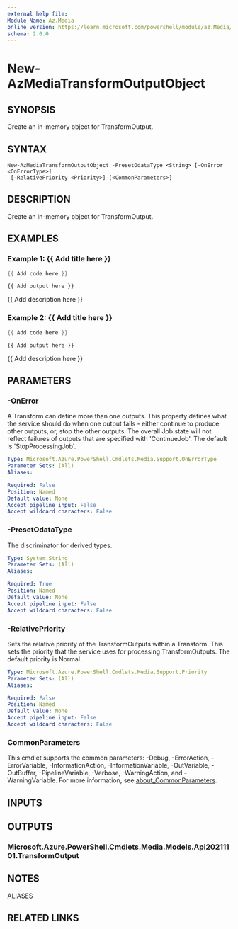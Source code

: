 ```yaml
---
external help file:
Module Name: Az.Media
online version: https://learn.microsoft.com/powershell/module/az.Media/new-AzMediaTransformOutputObject
schema: 2.0.0
---
```


# New-AzMediaTransformOutputObject

## SYNOPSIS
Create an in-memory object for TransformOutput.

## SYNTAX

```
New-AzMediaTransformOutputObject -PresetOdataType <String> [-OnError <OnErrorType>]
 [-RelativePriority <Priority>] [<CommonParameters>]
```

## DESCRIPTION
Create an in-memory object for TransformOutput.

## EXAMPLES

### Example 1: {{ Add title here }}
```powershell
{{ Add code here }}
```

```output
{{ Add output here }}
```

{{ Add description here }}

### Example 2: {{ Add title here }}
```powershell
{{ Add code here }}
```

```output
{{ Add output here }}
```

{{ Add description here }}

## PARAMETERS

### -OnError
A Transform can define more than one outputs.
This property defines what the service should do when one output fails - either continue to produce other outputs, or, stop the other outputs.
The overall Job state will not reflect failures of outputs that are specified with 'ContinueJob'.
The default is 'StopProcessingJob'.

```yaml
Type: Microsoft.Azure.PowerShell.Cmdlets.Media.Support.OnErrorType
Parameter Sets: (All)
Aliases:

Required: False
Position: Named
Default value: None
Accept pipeline input: False
Accept wildcard characters: False
```

### -PresetOdataType
The discriminator for derived types.

```yaml
Type: System.String
Parameter Sets: (All)
Aliases:

Required: True
Position: Named
Default value: None
Accept pipeline input: False
Accept wildcard characters: False
```

### -RelativePriority
Sets the relative priority of the TransformOutputs within a Transform.
This sets the priority that the service uses for processing TransformOutputs.
The default priority is Normal.

```yaml
Type: Microsoft.Azure.PowerShell.Cmdlets.Media.Support.Priority
Parameter Sets: (All)
Aliases:

Required: False
Position: Named
Default value: None
Accept pipeline input: False
Accept wildcard characters: False
```

### CommonParameters
This cmdlet supports the common parameters: -Debug, -ErrorAction, -ErrorVariable, -InformationAction, -InformationVariable, -OutVariable, -OutBuffer, -PipelineVariable, -Verbose, -WarningAction, and -WarningVariable. For more information, see [about_CommonParameters](http://go.microsoft.com/fwlink/?LinkID=113216).

## INPUTS

## OUTPUTS

### Microsoft.Azure.PowerShell.Cmdlets.Media.Models.Api20211101.TransformOutput

## NOTES

ALIASES

## RELATED LINKS

